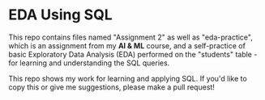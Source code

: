 # EDA Using SQL

This repo contains files named "Assignment 2" as well as "eda-practice", which is an assignment from my **AI & ML** course, and a self-practice of basic Exploratory Data Analysis (EDA) performed on the "students" table - for learning and understanding the SQL queries.

This repo shows my work for learning and applying SQL. If you'd like to copy this or give me suggestions, please make a pull request!
